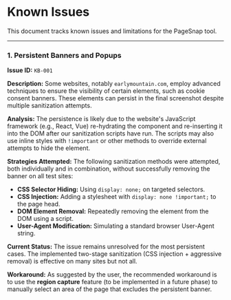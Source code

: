 # Known Issues

This document tracks known issues and limitations for the PageSnap tool.

---

### 1. Persistent Banners and Popups

**Issue ID:** `KB-001`

**Description:**
Some websites, notably `earlymountain.com`, employ advanced techniques to ensure the visibility of certain elements, such as cookie consent banners. These elements can persist in the final screenshot despite multiple sanitization attempts.

**Analysis:**
The persistence is likely due to the website's JavaScript framework (e.g., React, Vue) re-hydrating the component and re-inserting it into the DOM after our sanitization scripts have run. The scripts may also use inline styles with `!important` or other methods to override external attempts to hide the element.

**Strategies Attempted:**
The following sanitization methods were attempted, both individually and in combination, without successfully removing the banner on all test sites:
-   **CSS Selector Hiding:** Using `display: none;` on targeted selectors.
-   **CSS Injection:** Adding a stylesheet with `display: none !important;` to the page head.
-   **DOM Element Removal:** Repeatedly removing the element from the DOM using a script.
-   **User-Agent Modification:** Simulating a standard browser User-Agent string.

**Current Status:**
The issue remains unresolved for the most persistent cases. The implemented two-stage sanitization (CSS injection + aggressive removal) is effective on many sites but not all.

**Workaround:**
As suggested by the user, the recommended workaround is to use the **region capture** feature (to be implemented in a future phase) to manually select an area of the page that excludes the persistent banner.
